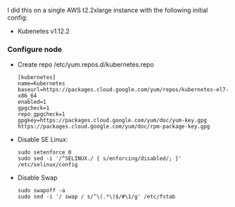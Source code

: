 I did this on a single AWS t2.2xlarge instance with the following initial config:
* Kubenetes v1.12.2

### Configure node
* Create repo /etc/yum.repos.d/kubernetes.repo
    ```
    [kubernetes]
    name=Kubernetes
    baseurl=https://packages.cloud.google.com/yum/repos/kubernetes-el7-x86_64
    enabled=1
    gpgcheck=1
    repo_gpgcheck=1
    gpgkey=https://packages.cloud.google.com/yum/doc/yum-key.gpg https://packages.cloud.google.com/yum/doc/rpm-package-key.gpg
    ```
* Disable SE Linux: 
    ```
    sudo setenforce 0
    sudo sed -i '/^SELINUX./ { s/enforcing/disabled/; }' /etc/selinux/config
    ```
* Disable Swap
    ```
    sudo swapoff -a
    sudo sed -i '/ swap / s/^\(.*\)$/#\1/g' /etc/fstab
    ```